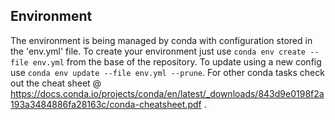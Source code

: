 

## Environment
The environment is being managed by conda with configuration stored in the 'env.yml' file. To create your environment just use `conda env create --file env.yml` from the base of the repository. To update using a new config use `conda env update --file env.yml --prune`.
For other conda tasks check out the cheat sheet @ https://docs.conda.io/projects/conda/en/latest/_downloads/843d9e0198f2a193a3484886fa28163c/conda-cheatsheet.pdf .
